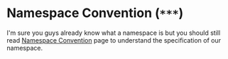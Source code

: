 # Namespace Convention (`***`)

I'm sure you guys already know what a namespace is but you should still read [Namespace Convention](https://mc-datapacks.github.io/en/conventions/namespace.html) page to understand the specification of our namespace.
